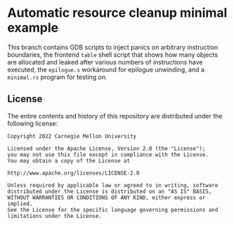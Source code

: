 Automatic resource cleanup minimal example
==========================================
This branch contains GDB scripts to inject panics on arbitrary instruction boundaries, the frontend
`table` shell script that shows how many objects are allocated and leaked after various numbers of
instructions have executed, the `epilogue.s` workaround for epilogue unwinding, and a `minimal.rs`
program for testing on.

License
-------
The entire contents and history of this repository are distributed under the following license:
```
Copyright 2022 Carnegie Mellon University

Licensed under the Apache License, Version 2.0 (the "License");
you may not use this file except in compliance with the License.
You may obtain a copy of the License at

http://www.apache.org/licenses/LICENSE-2.0

Unless required by applicable law or agreed to in writing, software
distributed under the License is distributed on an "AS IS" BASIS,
WITHOUT WARRANTIES OR CONDITIONS OF ANY KIND, either express or implied.
See the License for the specific language governing permissions and
limitations under the License.
```
